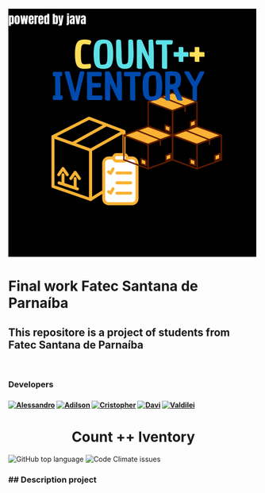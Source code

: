 
![logocount++iventory](imagens/Ideias/Inventario.png)
<h1> Final work Fatec Santana de Parnaíba</h1>
<h2>This repositore is a project of students from Fatec Santana de Parnaíba</h2>
<br>
<div desenvolvedores><h3><b>Developers</b><h3>
<h4>

[![Alessandro](https://img.shields.io/github/followers/aless-250?label=AlessandroLuz&style=social)](https://github.com/aless-250)
[![Adilson](https://img.shields.io/github/followers/adilsonLuz?label=adilsonLuz&style=social)](https://github.com/adilsonLuz) 
[![Cristopher](https://img.shields.io/github/followers/crisperes?label=crisperes&style=social)](https://github.com/crisperes)  [![Davi](https://img.shields.io/github/followers/PisomD?label=Davi&style=social)](https://github.com/PisomD)
[![Valdilei](https://img.shields.io/github/followers/valdileimilani-ADS?label=valdileimilani&style=social)](https://github.com/valdileimilani-ADS)
</h4>

</div>

<h1 logo align="center">Count ++ Iventory </h1>
 

![GitHub top language](https://img.shields.io/github/languages/top/aless-250/Trabalho_Final_Fatec)
![Code Climate issues](https://img.shields.io/codeclimate/issues/aless-250/Trabalho_Final_Fatec?label=Issues)

<h3>## Description project<h3>
<p align="center"></p>




<div>
